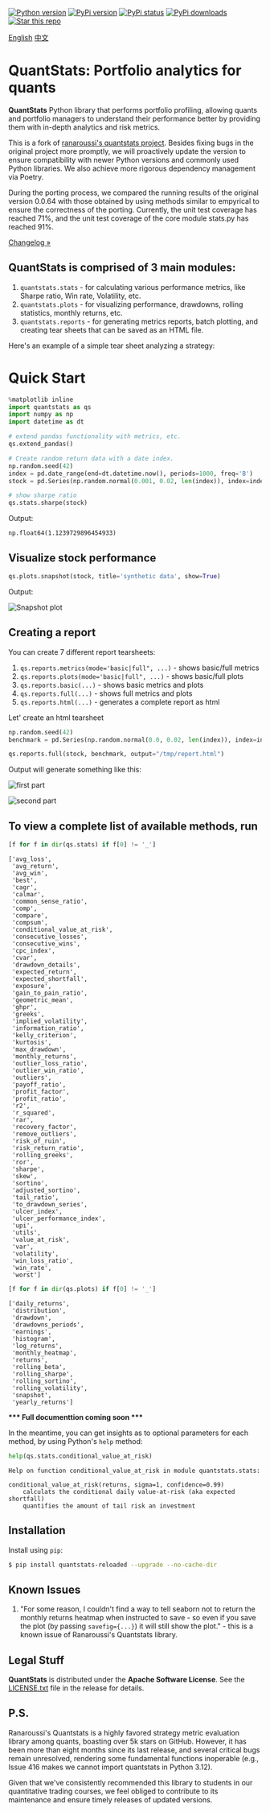 [![Python version](https://img.shields.io/badge/python-3.10+-blue.svg?style=flat)](https://pypi.python.org/pypi/quantstats-reloaded)
[![PyPi version](https://img.shields.io/pypi/v/quantstats-reloaded.svg?maxAge=60)](https://pypi.python.org/pypi/quantstats-reloaded)
[![PyPi status](https://img.shields.io/pypi/status/quantstats-reloaded.svg?maxAge=60)](https://pypi.python.org/pypi/quantstats)
[![PyPi downloads](https://img.shields.io/pypi/zillionare/quantstat-reloaded/quantstats-reloaded.svg?maxAge=2592000&label=installs&color=%2327B1FF)](https://pypi.python.org/pypi/quantstats)
[![Star this repo](https://img.shields.io/github/stars/zillionare/quantstats-reloaded.svg?style=social&label=Star&maxAge=60)](https://github.com/zillionare/quantstats-reloaded)

[English](README.md)  [中文](README_zh.md)

# QuantStats: Portfolio analytics for quants

**QuantStats** Python library that performs portfolio profiling, allowing quants and portfolio managers to understand their performance better by providing them with in-depth analytics and risk metrics.

This is a fork of [ranaroussi's quantstats project](https://github.com/ranaroussi/quantstats). Besides fixing bugs in the original project more promptly, we will proactively update the version to ensure compatibility with newer Python versions and commonly used Python libraries. We also achieve more rigorous dependency management via Poetry.

During the porting process, we compared the running results of the original version 0.0.64 with those obtained by using methods similar to empyrical to ensure the correctness of the porting. Currently, the unit test coverage has reached 71%, and the unit test coverage of the core module stats.py has reached 91%.

[Changelog »](./CHANGELOG.md)

## QuantStats is comprised of 3 main modules:

1. `quantstats.stats` - for calculating various performance metrics, like Sharpe ratio, Win rate, Volatility, etc.
2. `quantstats.plots` - for visualizing performance, drawdowns, rolling statistics, monthly returns, etc.
3. `quantstats.reports` - for generating metrics reports, batch plotting, and creating tear sheets that can be saved as an HTML file.

Here's an example of a simple tear sheet analyzing a strategy:

# Quick Start

```python
%matplotlib inline
import quantstats as qs
import numpy as np
import datetime as dt

# extend pandas functionality with metrics, etc.
qs.extend_pandas()

# Create random return data with a date index.
np.random.seed(42)
index = pd.date_range(end=dt.datetime.now(), periods=1000, freq='B')
stock = pd.Series(np.random.normal(0.001, 0.02, len(index)), index=index)

# show sharpe ratio
qs.stats.sharpe(stock)
```

Output:

```text
np.float64(1.1239729896454933)
```

## Visualize stock performance

```python
qs.plots.snapshot(stock, title='synthetic data', show=True)
```

Output:

![Snapshot plot](docs/snapshot.png)


## Creating a report

You can create 7 different report tearsheets:

1. `qs.reports.metrics(mode='basic|full", ...)` - shows basic/full metrics
2. `qs.reports.plots(mode='basic|full", ...)` - shows basic/full plots
3. `qs.reports.basic(...)` - shows basic metrics and plots
4. `qs.reports.full(...)` - shows full metrics and plots
5. `qs.reports.html(...)` - generates a complete report as html

Let' create an html tearsheet

```python
np.random.seed(42)
benchmark = pd.Series(np.random.normal(0.0, 0.02, len(index)), index=index)

qs.reports.full(stock, benchmark, output="/tmp/report.html")
```

Output will generate something like this:

![first part](docs/basic.jpg)

![second part](docs/drawdown.jpg)

## To view a complete list of available methods, run

```python
[f for f in dir(qs.stats) if f[0] != '_']
```

```text
['avg_loss',
 'avg_return',
 'avg_win',
 'best',
 'cagr',
 'calmar',
 'common_sense_ratio',
 'comp',
 'compare',
 'compsum',
 'conditional_value_at_risk',
 'consecutive_losses',
 'consecutive_wins',
 'cpc_index',
 'cvar',
 'drawdown_details',
 'expected_return',
 'expected_shortfall',
 'exposure',
 'gain_to_pain_ratio',
 'geometric_mean',
 'ghpr',
 'greeks',
 'implied_volatility',
 'information_ratio',
 'kelly_criterion',
 'kurtosis',
 'max_drawdown',
 'monthly_returns',
 'outlier_loss_ratio',
 'outlier_win_ratio',
 'outliers',
 'payoff_ratio',
 'profit_factor',
 'profit_ratio',
 'r2',
 'r_squared',
 'rar',
 'recovery_factor',
 'remove_outliers',
 'risk_of_ruin',
 'risk_return_ratio',
 'rolling_greeks',
 'ror',
 'sharpe',
 'skew',
 'sortino',
 'adjusted_sortino',
 'tail_ratio',
 'to_drawdown_series',
 'ulcer_index',
 'ulcer_performance_index',
 'upi',
 'utils',
 'value_at_risk',
 'var',
 'volatility',
 'win_loss_ratio',
 'win_rate',
 'worst']
```

```python
[f for f in dir(qs.plots) if f[0] != '_']
```

```text
['daily_returns',
 'distribution',
 'drawdown',
 'drawdowns_periods',
 'earnings',
 'histogram',
 'log_returns',
 'monthly_heatmap',
 'returns',
 'rolling_beta',
 'rolling_sharpe',
 'rolling_sortino',
 'rolling_volatility',
 'snapshot',
 'yearly_returns']
```

**\*\*\* Full documenttion coming soon \*\*\***

In the meantime, you can get insights as to optional parameters for each method, by using Python's `help` method:

```python
help(qs.stats.conditional_value_at_risk)
```

```text
Help on function conditional_value_at_risk in module quantstats.stats:

conditional_value_at_risk(returns, sigma=1, confidence=0.99)
    calculats the conditional daily value-at-risk (aka expected shortfall)
    quantifies the amount of tail risk an investment
```

## Installation

Install using `pip`:

```bash
$ pip install quantstats-reloaded --upgrade --no-cache-dir
```


## Known Issues

1. "For some reason, I couldn't find a way to tell seaborn not to return the monthly returns heatmap when instructed to save - so even if you save the plot (by passing `savefig={...}`) it will still show the plot." - this is a known issue of Ranaroussi's Quantstats library.


## Legal Stuff

**QuantStats** is distributed under the **Apache Software License**. See the [LICENSE.txt](./LICENSE.txt) file in the release for details.

## P.S.

Ranaroussi's Quantstats is a highly favored strategy metric evaluation library among quants, boasting over 5k stars on GitHub. However, it has been more than eight months since its last release, and several critical bugs remain unresolved, rendering some fundamental functions inoperable (e.g., Issue 416 makes we cannot import quantstats in Python 3.12).

Given that we've consistently recommended this library to students in our quantitative trading courses, we feel obliged to contribute to its maintenance and ensure timely releases of updated versions.
